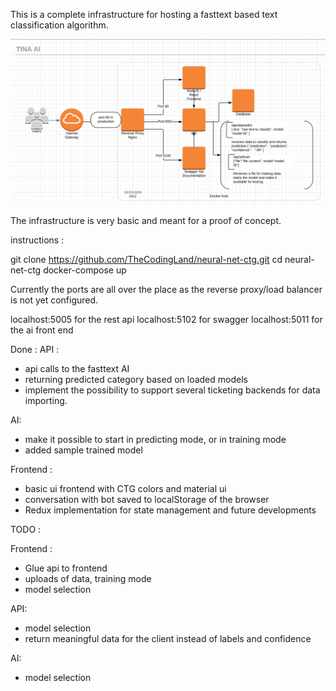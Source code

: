This is a complete infrastructure for hosting a fasttext based text classification algorithm.

![alt text](https://github.com/TheCodingLand/neural-net-ctg/blob/master/architecture.png?raw=true)

The infrastructure is very basic and meant for a proof of concept.

instructions : 

git clone https://github.com/TheCodingLand/neural-net-ctg.git
cd neural-net-ctg
docker-compose up

Currently the ports are all over the place as the reverse proxy/load balancer is not yet configured.

localhost:5005 for the rest api
localhost:5102 for swagger
localhost:5011 for the ai front end


Done : 
API :
- api calls to the fasttext AI
- returning predicted category based on loaded models
- implement the possibility to support several ticketing backends for data importing.

AI:
- make it possible to start in predicting mode, or in training mode
- added sample trained model

Frontend : 
- basic ui frontend with CTG colors and material ui
- conversation with bot saved to localStorage of the browser
- Redux implementation for state management and future developments

TODO :

Frontend : 
- Glue api to frontend
- uploads of data, training mode
- model selection


API:
- model selection
- return meaningful data for the client instead of labels and confidence

AI:
- model selection
 

